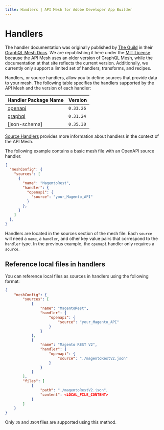 ```yaml
---
title: Handlers | API Mesh for Adobe Developer App Builder
---
```


# Handlers

The handler documentation was originally published by [The Guild] in their [GraphQL Mesh Docs]. We are republishing it here under the [MIT License] because the API Mesh uses an older version of GraphQL Mesh, while the documentation at that site reflects the current version. Additionally, we currently only support a limited set of handlers, transforms, and recipes.

Handlers, or source handlers, allow you to define sources that provide data to your mesh. The following table specifies the handlers supported by the API Mesh and the version of each handler:

| Handler Package Name | Version |
|------------|------------|
[openapi] | `0.33.26`
[graphql] | `0.31.24`
[json-schema] | `0.35.38`

[Source Handlers] provides more information about handlers in the context of the API Mesh.

The following example contains a basic mesh file with an OpenAPI source handler.

```json
{
  "meshConfig": {
    "sources": [
      {
        "name": "MagentoRest",
        "handler": {
          "openapi": {
            "source": "your_Magento_API"
          }
        },
      }
    ]
  },
}
```

Handlers are located in the sources section of the mesh file. Each `source` will need a `name`, a `handler`, and other key value pairs that correspond to the `handler` type. In the previous example, the `openapi` handler only requires a `source`.

## Reference local files in handlers

You can reference local files as sources in handlers using the following format:

```json
{
    "meshConfig": {
        "sources": [
            {
                "name": "MagentoRest",
                "handler": {
                    "openapi": {
                        "source": "your_Magento_API"
                    }
                }
            },
            {
                "name": "Magento REST V2",
                "handler": {
                    "openapi": {
                        "source": "./magentoRestV2.json"
                    }
                }
            }
        ],
        "files": [
            {
                "path": "./magentoRestV2.json",
                "content": <LOCAL_FILE_CONTENT>
            }
        ]
    }
}
```

<InlineAlert variant="info" slots="text"/>

Only `JS` and `JSON` files are supported using this method.

<!-- Link Definitions -->
[OpenAPI]: openapi.md
[GraphQL]: graphql.md
[JSON Schemas]: json-schema.md
[Source Handlers]: /gateway/source-handlers.md
[The Guild]: https://www.the-guild.dev/
[MIT License]: https://github.com/Urigo/graphql-mesh/blob/master/LICENSE#L3
[GraphQL Mesh Docs]: https://www.graphql-mesh.com/docs/
